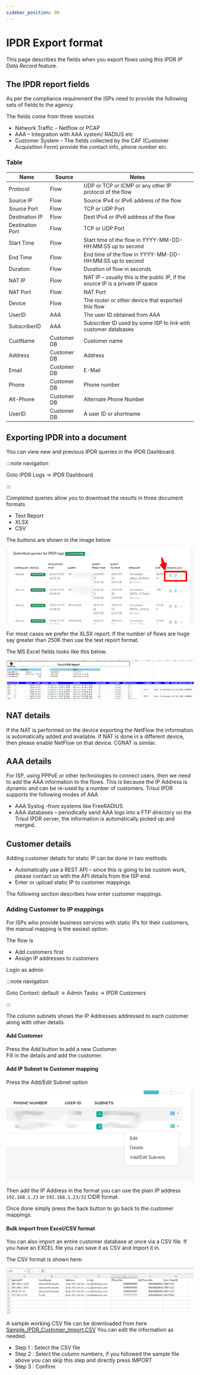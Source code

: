 ```yaml
---
sidebar_position: 08
---
```


# IPDR Export format

This page describes the fields when you export flows using this IPDR *IP Data Record* feature.

## The IPDR report fields

As per the compliance requirement the ISPs need to provide the following sets of fields to the agency.

The fields come from three sources

- Network Traffic – Netflow or PCAP
- AAA – Integration with AAA system/ RADIUS etc
- Customer System – The fields collected by the CAF (Customer Acquisition Form) provide the contact info, phone number etc.

### Table

| Name             | Source      | Notes                                                                          |
| ---------------- | ----------- | ------------------------------------------------------------------------------ |
| Protocol         | Flow        | UDP or TCP or ICMP or any other IP protocol of the flow                        |
| Source IP        | Flow        | Source IPv4 or IPv6 address of the flow                                        |
| Source Port      | Flow        | TCP or UDP Port                                                                |
| Destination IP   | Flow        | Dest IPv4 or IPv6 address of the flow                                          |
| Destination Port | Flow        | TCP or UDP Port                                                                |
| Start Time       | Flow        | Start time of the flow in YYYY-MM-DD-HH:MM:SS up to second                     |
| End Time         | Flow        | End time of the flow in YYYY-MM-DD-HH:MM:SS up to second                       |
| Duration         | Flow        | Duration of flow in seconds                                                    |
| NAT IP           | Flow        | NAT IP – usually this is the public IP, if the source IP is a private IP space |
| NAT Port         | Flow        | NAT Port                                                                       |
| Device           | Flow        | The router or other device that exported this flow                             |
| UserID           | AAA         | The user ID obtained from AAA                                                  |
| SubscriberID     | AAA         | Subscriber ID used by some ISP to link with customer databases                 |
| CustName         | Customer DB | Customer name                                                                  |
| Address          | Customer DB | Address                                                                        |
| Email            | Customer DB | E-Mail                                                                         |
| Phone            | Customer DB | Phone number                                                                   |
| Alt-Phone        | Customer DB | Alternate Phone Number                                                         |
| UserID           | Customer DB | A user ID or shortname                                                         |

## Exporting IPDR into a document

You can view new and previous IPDR queries in the IPDR Dashboard.

:::note navigation

Goto IPDR Logs → IPDR Dashboard

:::

Completed queries allow you to download the results in three document formats

- Text Report
- XLSX
- CSV

The buttons are shown in the image below

![](images/ipdr-fields1.png)

For most cases we prefer the XLSX report. If the number of flows are huge say greater than 250K then use the text report format.

The MS Excel fields looks like this below.

![](images/ipdrexcel1.png)

## NAT details

If the NAT is performed on the device exporting the NetFlow the information is automatically added and available. If NAT is done in a different device, then please enable NetFlow on that device. CGNAT is similar.

## AAA details

For ISP, using PPPoE or other technologies to connect users, then we need to add the AAA information to the flows. This is because the IP Address is dynamic and can be re-used by a number of customers. Trisul IPDR supports the following modes of AAA

- AAA Syslog -from systems like FreeRADIUS
- AAA databases – periodically send AAA logs into a FTP directory on the Trisul IPDR server, the information is automatically picked up and merged.

## Customer details

Adding customer details for static IP can be done in two methods

- Automatically use a REST API – since this is going to be custom work, please contact us with the API details from the ISP end.
- Enter or upload static IP to customer mappings

The following section describes how enter customer mappings.

### Adding Customer to IP mappings

For ISPs who provide business services with static IPs for their customers, the manual mapping is the easiest option.

The flow is

- Add customers first
- Assign IP addresses to customers

Login as admin

:::note navigation

Goto Context: default → Admin Tasks → IPDR Customers

:::

The column subnets shows the IP Addresses addressed to each customer along with other details.

#### Add Customer

Press the Add button to add a new Customer.  
Fill in the details and add the customer.

#### Add IP Subnet to Customer mapping

Press the Add/Edit Subnet option

![](images/ipdr-customer-add-subnet.png)

Then add the IP Address in the format you can use the plain IP address `192.168.1.23` or `192.168.1.23/32` CIDR format.

Once done simply press the back button to go back to the customer mappings.

#### Bulk import from Excel/CSV format

You can also import an entire customer database at once via a CSV file. If you have an EXCEL file you can save it as CSV and import it in.

The CSV format is shown here:

![](images/ipdr-csv-format.png)

A sample working CSV file can be downloaded from here [Sample_IPDR_Customer_Import.CSV](/assets/SAMPLE_IPDR_CUSTOMER_SUBNET_MAPPINGS.csv) You can edit the information as needed.

- Step 1 : Select the CSV file
- Step 2 : Select the column numbers, if you followed the sample file above you can skip this step and directly press IMPORT
- Step 3 : Confirm
